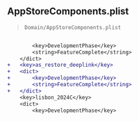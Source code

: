 ## AppStoreComponents.plist

> `Domain/AppStoreComponents.plist`

```diff

 		<key>DevelopmentPhase</key>
 		<string>FeatureComplete</string>
 	</dict>
+	<key>as_restore_deeplink</key>
+	<dict>
+		<key>DevelopmentPhase</key>
+		<string>FeatureComplete</string>
+	</dict>
 	<key>lisbon_2024C</key>
 	<dict>
 		<key>DevelopmentPhase</key>

```
